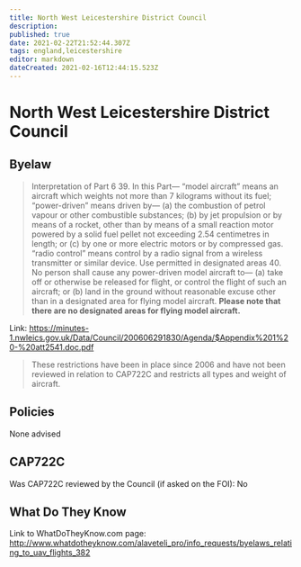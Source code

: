 ```yaml
---
title: North West Leicestershire District Council
description: 
published: true
date: 2021-02-22T21:52:44.307Z
tags: england,leicestershire
editor: markdown
dateCreated: 2021-02-16T12:44:15.523Z
---
```


# North West Leicestershire District Council


## Byelaw
> Interpretation of Part 6
> 39. In this Part— “model aircraft” means an aircraft which weights not more than 7 kilograms
without its fuel; “power-driven” means driven by— (a) the combustion of petrol vapour or
> other combustible substances; (b) by jet propulsion or by means of a rocket, other than by
> means of a small reaction motor powered by a solid fuel pellet not exceeding 2.54 centimetres
> in length; or (c) by one or more electric motors or by compressed gas. “radio control” means control by a radio signal from a wireless transmitter or similar device.
> Use permitted in designated areas
> 40. No person shall cause any power-driven model aircraft to— (a) take off or otherwise be released for flight, or control the flight of such an aircraft; or (b) land in the ground without reasonable excuse other than in a designated area for flying model aircraft. 
> **Please note that there are no designated areas for flying model aircraft.**

Link:
https://minutes-1.nwleics.gov.uk/Data/Council/200606291830/Agenda/$Appendix%201%20-%20att2541.doc.pdf

> These restrictions have been in place since 2006 and have not been reviewed in relation to CAP722C and restricts all types and weight of aircraft.

## Policies
None advised

## CAP722C

Was CAP722C reviewed by the Council (if asked on the FOI): No

## What Do They Know

Link to WhatDoTheyKnow.com page:
http://www.whatdotheyknow.com/alaveteli_pro/info_requests/byelaws_relating_to_uav_flights_382


